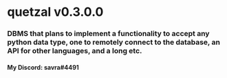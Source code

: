 # quetzal v0.3.0.0
### DBMS that plans to implement a functionality to accept any python data type, one to remotely connect to the database, an API for other languages, and a long etc.

#### My Discord: savra#4491